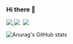 ### Hi there 👋

<!--
**min-su08/min-su08** is a ✨ _special_ ✨ repository because its `README.md` (this file) appears on your GitHub profile.

Here are some ideas to get you started:

- 🔭 I’m currently working on ...
- 🌱 I’m currently learning ...
- 👯 I’m looking to collaborate on ...
- 🤔 I’m looking for help with ...
- 💬 Ask me about ...
- 📫 How to reach me: ...
- 😄 Pronouns: ...
- ⚡ Fun fact: ...
-->
<span>
  <a href="https://www.instagram.com/m.in_su07/">
    <img src="https://img.shields.io/badge/Instagram-ff69b4?style=plastic&logo=Instagram&logoColor=white"/>

  </a>
</span>
<img src="https://img.shields.io/badge/android-34A853?style=flat&logo=android&logoColor=white"/></a>&nbsp
<img src="https://img.shields.io/badge/kotlin-7F52FF?style=for-the-badge&logo=kotlin&logoColor=white">


![Anurag's GitHub stats](https://github-readme-stats.vercel.app/api?username=min-su08&show_icons=true&theme=dark)










